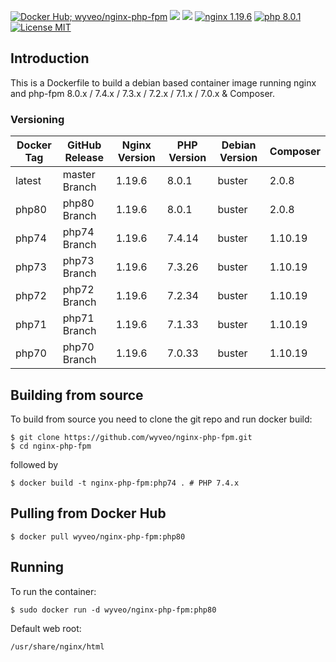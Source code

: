 [![Docker Hub; wyveo/nginx-php-fpm](https://img.shields.io/badge/docker%20hub-wyveo%2Fnginx--php--fpm-blue.svg?&logo=docker&style=for-the-badge)](https://hub.docker.com/r/wyveo/nginx-php-fpm/) [![](https://badges.weareopensource.me/docker/pulls/wyveo/nginx-php-fpm?style=for-the-badge)](https://hub.docker.com/r/wyveo/nginx-php-fpm/) [![](https://img.shields.io/docker/image-size/wyveo/nginx-php-fpm/php80?style=for-the-badge)](https://hub.docker.com/r/wyveo/nginx-php-fpm/) [![nginx 1.19.6](https://img.shields.io/badge/nginx-1.19.6-brightgreen.svg?&logo=nginx&logoColor=white&style=for-the-badge)](https://nginx.org/en/CHANGES) [![php 8.0.1](https://img.shields.io/badge/php--fpm-8.0.1-blue.svg?&logo=php&logoColor=white&style=for-the-badge)](https://secure.php.net/releases/8_0_1.php) [![License MIT](https://img.shields.io/badge/license-MIT-blue.svg?&style=for-the-badge)](https://github.com/wyveo/nginx-php-fpm/blob/master/LICENSE)

## Introduction
This is a Dockerfile to build a debian based container image running nginx and php-fpm 8.0.x / 7.4.x / 7.3.x / 7.2.x / 7.1.x / 7.0.x & Composer.

### Versioning
| Docker Tag | GitHub Release | Nginx Version | PHP Version | Debian Version | Composer
|-----|-------|-----|--------|--------|------|
| latest | master Branch |1.19.6 | 8.0.1 | buster | 2.0.8 |
| php80 | php80 Branch |1.19.6 | 8.0.1 | buster | 2.0.8 |
| php74 | php74 Branch |1.19.6 | 7.4.14 | buster | 1.10.19 |
| php73 | php73 Branch |1.19.6 | 7.3.26 | buster | 1.10.19 |
| php72 | php72 Branch |1.19.6 | 7.2.34 | buster | 1.10.19 |
| php71 | php71 Branch |1.19.6 | 7.1.33 | buster | 1.10.19 |
| php70 | php70 Branch |1.19.6 | 7.0.33 | buster | 1.10.19 |

## Building from source
To build from source you need to clone the git repo and run docker build:
```
$ git clone https://github.com/wyveo/nginx-php-fpm.git
$ cd nginx-php-fpm
```

followed by
```
$ docker build -t nginx-php-fpm:php74 . # PHP 7.4.x
```


## Pulling from Docker Hub
```
$ docker pull wyveo/nginx-php-fpm:php80
```

## Running
To run the container:
```
$ sudo docker run -d wyveo/nginx-php-fpm:php80
```

Default web root:
```
/usr/share/nginx/html
```
